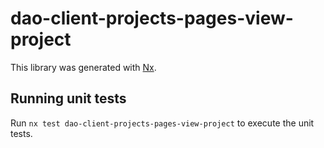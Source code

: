 # dao-client-projects-pages-view-project

This library was generated with [Nx](https://nx.dev).

## Running unit tests

Run `nx test dao-client-projects-pages-view-project` to execute the unit tests.
